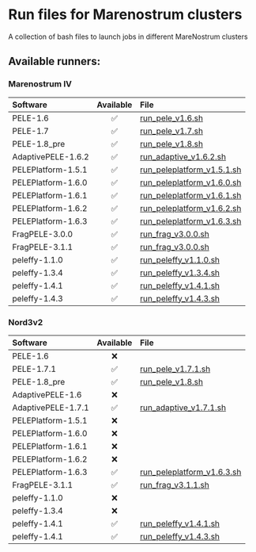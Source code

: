 # Run files for Marenostrum clusters
A collection of bash files to launch jobs in different MareNostrum clusters

## Available runners:

### Marenostrum IV
| Software | Available | File |
| :------- | :-------: | :------- |
| PELE-1.6 | :white_check_mark: | [run_pele_v1.6.sh](https://github.com/BSC-CNS-EAPM/MN_bash_runners/blob/main/run_files/marenostrumIV/run_pele_v1.6.sh) |
| PELE-1.7 | :white_check_mark: | [run_pele_v1.7.sh](https://github.com/BSC-CNS-EAPM/MN_bash_runners/blob/main/run_files/marenostrumIV/run_pele_v1.7.sh) |
| PELE-1.8_pre | :white_check_mark: | [run_pele_v1.8.sh](https://github.com/BSC-CNS-EAPM/MN_bash_runners/blob/main/run_files/marenostrumIV/run_pele_v1.8.sh) |
| AdaptivePELE-1.6.2 | :white_check_mark: | [run_adaptive_v1.6.2.sh](https://github.com/BSC-CNS-EAPM/MN_bash_runners/blob/main/run_files/marenostrumIV/run_adaptive_v1.6.2.sh) |
| PELEPlatform-1.5.1 | :white_check_mark: | [run_peleplatform_v1.5.1.sh](https://github.com/BSC-CNS-EAPM/MN_bash_runners/blob/main/run_files/marenostrumIV/run_peleplatform_v1.5.1) |
| PELEPlatform-1.6.0 | :white_check_mark: | [run_peleplatform_v1.6.0.sh](https://github.com/BSC-CNS-EAPM/MN_bash_runners/blob/main/run_files/marenostrumIV/run_peleplatform_v1.6.0) |
| PELEPlatform-1.6.1 | :white_check_mark: | [run_peleplatform_v1.6.1.sh](https://github.com/BSC-CNS-EAPM/MN_bash_runners/blob/main/run_files/marenostrumIV/run_peleplatform_v1.6.1) |
| PELEPlatform-1.6.2 | :white_check_mark: | [run_peleplatform_v1.6.2.sh](https://github.com/BSC-CNS-EAPM/MN_bash_runners/blob/main/run_files/marenostrumIV/run_peleplatform_v1.6.2) |
| PELEPlatform-1.6.3 | :white_check_mark: | [run_peleplatform_v1.6.3.sh](https://github.com/BSC-CNS-EAPM/MN_bash_runners/blob/main/run_files/marenostrumIV/run_peleplatform_v1.6.3) |
| FragPELE-3.0.0 | :white_check_mark: | [run_frag_v3.0.0.sh](https://github.com/BSC-CNS-EAPM/MN_bash_runners/blob/main/run_files/marenostrumIV/run_frag_v3.0.0.sh) |
| FragPELE-3.1.1 | :white_check_mark: | [run_frag_v3.0.0.sh](https://github.com/BSC-CNS-EAPM/MN_bash_runners/blob/main/run_files/marenostrumIV/run_frag_v3.1.1.sh) |
| peleffy-1.1.0 | :white_check_mark: | [run_peleffy_v1.1.0.sh](https://github.com/BSC-CNS-EAPM/MN_bash_runners/blob/main/run_files/marenostrumIV/run_peleffy_v1.1.0.sh) |
| peleffy-1.3.4 | :white_check_mark: | [run_peleffy_v1.3.4.sh](https://github.com/BSC-CNS-EAPM/MN_bash_runners/blob/main/run_files/marenostrumIV/run_peleffy_v1.3.4.sh) |
| peleffy-1.4.1 | :white_check_mark: | [run_peleffy_v1.4.1.sh](https://github.com/BSC-CNS-EAPM/MN_bash_runners/blob/main/run_files/marenostrumIV/run_peleffy_v1.4.1.sh) |
| peleffy-1.4.3 | :white_check_mark: | [run_peleffy_v1.4.3.sh](https://github.com/BSC-CNS-EAPM/MN_bash_runners/blob/main/run_files/marenostrumIV/run_peleffy_v1.4.3.sh) |

### Nord3v2
| Software | Available | File |
| :------- | :-------: | :------- |
| PELE-1.6 | :x: |  |
| PELE-1.7.1 | :white_check_mark: | [run_pele_v1.7.1.sh](https://github.com/BSC-CNS-EAPM/MN_bash_runners/blob/main/run_files/nord3v2/run_pele_v1.7.1.sh) |
| PELE-1.8_pre | :white_check_mark: | [run_pele_v1.8.sh](https://github.com/BSC-CNS-EAPM/MN_bash_runners/blob/main/run_files/nord3v2/run_pele_v1.8.sh) |
| AdaptivePELE-1.6 | :x: |  |
| AdaptivePELE-1.7.1 | :white_check_mark: | [run_adaptive_v1.7.1.sh](https://github.com/BSC-CNS-EAPM/MN_bash_runners/blob/main/run_files/nord3v2/run_adaptive_v1.7.1.sh) |
| PELEPlatform-1.5.1 | :x: |  |
| PELEPlatform-1.6.0 | :x: |  |
| PELEPlatform-1.6.1 | :x: |  |
| PELEPlatform-1.6.2 | :x: |  |
| PELEPlatform-1.6.3 | :white_check_mark: | [run_peleplatform_v1.6.3.sh](https://github.com/BSC-CNS-EAPM/MN_bash_runners/blob/main/run_files/nord3v2/run_peleplatform_v1.6.3) |
| FragPELE-3.1.1 | :white_check_mark: | [run_frag_v3.1.1.sh](https://github.com/BSC-CNS-EAPM/MN_bash_runners/blob/main/run_files/nord3v2/run_frag_v3.1.1.sh) |
| peleffy-1.1.0 | :x: |  |
| peleffy-1.3.4 | :x: |  |
| peleffy-1.4.1 | :white_check_mark: | [run_peleffy_v1.4.1.sh](https://github.com/BSC-CNS-EAPM/MN_bash_runners/blob/main/run_files/nord3v2/run_peleffy_v1.4.1.sh) |
| peleffy-1.4.1 | :white_check_mark: | [run_peleffy_v1.4.3.sh](https://github.com/BSC-CNS-EAPM/MN_bash_runners/blob/main/run_files/nord3v2/run_peleffy_v1.4.3.sh) |

